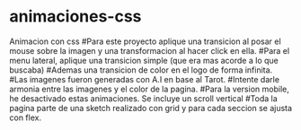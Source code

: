 # animaciones-css
Animacion con css
#Para este proyecto aplique una transicion al posar el mouse sobre la imagen y una transformacion al hacer click en ella.
#Para el menu lateral, aplique una transicion simple (que era mas acorde a lo que buscaba)
#Ademas una transicion de color en el logo de forma infinita.
#Las imagenes fueron generadas con A.I en base al Tarot.
#Intente darle armonia entre las imagenes y el color de la pagina.
#Para la version mobile, he desactivado estas animaciones. Se incluye un scroll vertical
#Toda la pagina parte de una sketch realizado con grid y para cada seccion se ajusta con flex.
